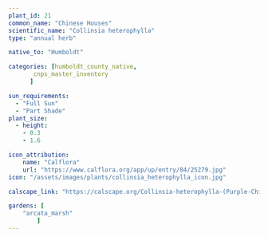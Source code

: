 ```yaml
---
plant_id: 21
common_name: "Chinese Houses"
scientific_name: "Collinsia heterophylla"
type: "annual herb"

native_to: "Humboldt"

categories: [humboldt_county_native,
       cnps_master_inventory
      ]

sun_requirements:
  - "Full Sun"
  - "Part Shade"
plant_size:
  - height: 
    - 0.3
    - 1.6

icon_attribution: 
    name: "Calflora"
    url: "https://www.calflora.org/app/up/entry/84/25279.jpg"
icon: "/assets/images/plants/collinsia_heterophylla_icon.jpg" 

calscape_link: "https://calscape.org/Collinsia-heterophylla-(Purple-Chinese-Houses)"

gardens: [ 
    "arcata_marsh"
        ]
---
```

